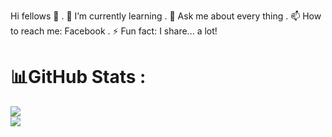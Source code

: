 Hi fellows 👋
  . 🌱 I’m currently learning 
  . 💬 Ask me about every thing
  . 📫 How to reach me: Facebook
  . ⚡ Fun fact: I share... a lot!


# 📊GitHub Stats :
![](https://github-readme-stats.vercel.app/api?username=Nvdqb73&theme=radical&hide_border=false&include_all_commits=false&count_private=false)<br/>
![](https://github-readme-streak-stats.herokuapp.com/?user=Nvdqb73&theme=radical&hide_border=false)<br/>



